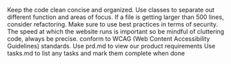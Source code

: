 Keep the code clean concise and organized. Use classes to separate out different function and areas of focus.
If a file is getting larger than 500 lines, consider refactoring.
Make sure to use best practices in terms of security.
The speed at which the website runs is important so be mindful of cluttering code, always be precise.
conform to WCAG (Web Content Accessibility Guidelines) standards.
Use prd.md to view our product requirements
Use tasks.md to list any tasks and mark them complete when done
